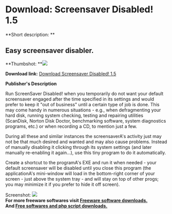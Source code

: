 # Download: Screensaver Disabled! 1.5

**Short description: **

## Easy screensaver disabler.

  
**Thumbshot: **![](http://www.freewarefiles.com/screenshot/scrnsvrdisabled_md.gif)   
  
**Download link:** [Download Screensaver Disabled! 1.5](http://freesoftwares.boysofts.com/Screensaver-Disabled_program_42580.html)  
  

**Publisher's Description**  
  

Run ScreenSaver Disabled! when you temporarily do not want your default
screensaver engaged after the time specified in its settings and would prefer
to keep it "out of business" until a certain type of job is done. This may
come handy in numerous situations - e.g., when defragmenting your hard disk,
running system checking, testing and repairing utilities (ScanDisk, Norton
Disk Doctor, benchmarking software, system diagnostics programs, etc.) or when
recording a CD, to mention just a few.

During all these and similar instances the screensaverA's activity just may
not be that much desired and wanted and may also cause problems. Instead of
manually disabling it clicking through its system settings (and later manually
re-enabling it again...), use this tiny program to do it automatically.

Create a shortcut to the programA's EXE and run it when needed - your default
screensaver will be disabled until you close this program (the applicationA's
mini-window will load in the bottom-right corner of your screen - just above
the system tray - and will stay on top of other progs; you may minimize it if
you prefer to hide it off screen).

  
  
Screenshot: ![](http://www.freewarefiles.com/screenshot/scrnsvrdisabled.gif)  
**For more freeware softwares visit [Freeware software downloads.](http://freesoftwares.boysofts.com/)**   
**And [Free softwares and php script downloads.](http://www.boysofts.com/)**

